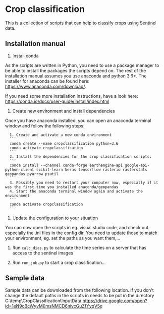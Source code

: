 # Crop classification
This is a collection of scripts that can help to classify crops using Sentinel data.

## Installation manual
1. Install conda

As the scripts are written in Python, you need to use a package manager to be able to install the packages the scripts depend on. The rest of the installation manual assumes you use anaconda and python 3.6+. The installer for anaconda can be found here: https://www.anaconda.com/download/.

If you need some more installation instructions, have a look here:
https://conda.io/docs/user-guide/install/index.html

1. Create new environment and install dependencies

Once you have anaconda installed, you can open an anaconda terminal window and follow the following steps:

      1. Create and activate a new conda environment
      ```
      conda create --name cropclassification python=3.6
      conda activate cropclassification
      ```
      2. Install the dependencies for the crop classification scripts:
      ```
      conda install --channel conda-forge earthengine-api google-api-python-client scikit-learn keras tensorflow rasterio rasterstats geopandas pyarrow psutil
      ```
      3. Possibly you need to restart your computer now, especially if it was the first time you installed anaconda/geopandas
      4. Start the anaconda terminal window again and activate the environment
      ```
      conda activate cropclassification
      ```
1. Update the configuration to your situation

You can now open the scripts in eg. visual studio code, and check out especially the .ini files in the config dir. You need to update those to match your environment, eg. set the paths as you want them,...

1. Run `calc_dias.py` to calculate the time series on a server that has access to the sentinel images

1. Run `run_job.py` to start a crop classification...

## Sample data

Sample data can be downloaded from the following location. If you don't change the default paths in the scripts in needs to be put in the directory C:\temp\CropClassification\InputData
https://drive.google.com/open?id=1eN9cBcWyvM0msNMCD6nivcGuZfYyqV5q
